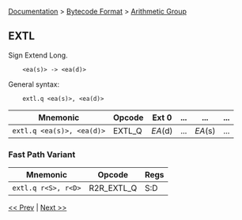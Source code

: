 [Documentation](../../README.md) > [Bytecode Format](../README.md) > [Arithmetic Group](../InstructionsArithmetic.md)

## EXTL

Sign Extend Long.

        <ea(s)> -> <ea(d)>

General syntax:

        extl.q <ea(s)>, <ea(d)>

| Mnemonic | Opcode | Ext 0 | ... | ... | ... |
| - | - | - | - | - | - |
| `extl.q <ea(s)>, <ea(d)>` | EXTL_Q | *EA*(d) | ... | *EA*(s) | ... |

### Fast Path Variant

| Mnemonic | Opcode | Regs |
| - | - | - |
| `extl.q r<S>, r<D>` | R2R_EXTL_Q | S:D |

[<< Prev](./a_02.md) | [Next >>](./a_04.md)
